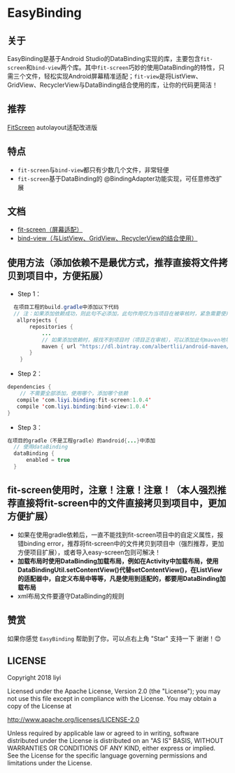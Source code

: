 # EasyBinding

## 关于
EasyBinding是基于Android Studio的DataBinding实现的库，主要包含`fit-screen`和`bind-view`两个库。其中`fit-screen`巧妙的使用DataBinding的特性，只需三个文件，轻松实现Android屏幕精准适配；`fit-view`是将ListView、GridView、RecyclerView与DataBinding结合使用的库，让你的代码更简洁！

## 推荐
[FitScreen][FitScreen] autolayout适配改进版

## 特点
- `fit-screen`与`bind-view`都只有少数几个文件，非常轻便
- `fit-screen`基于DataBinding的 @BindingAdapter功能实现，可任意修改扩展

## 文档
- [fit-screen（屏幕适配）][fit-screen]
- [bind-view（与ListView、GridView、RecyclerView的结合使用）][bind-view]

## 使用方法（添加依赖不是最优方式，推荐直接将文件拷贝到项目中，方便拓展）
- Step 1：  
```Java
  在项目工程的build.gradle中添加以下代码
  // 注：如果添加依赖成功，则此句不必添加，此句作用仅为当项目在被审核时，紧急需要使用时添加
   allprojects {
       repositories {
           ...
           // 如果添加依赖时，报找不到项目时（项目正在审核），可以添加此句maven地址，如果找到项目，可不必添加
           maven { url "https://dl.bintray.com/albertlii/android-maven/" }
       }
    }

```
- Step 2：  
```Java
dependencies {
    // 不需要全部添加，使用哪个，添加哪个依赖
   compile 'com.liyi.binding:fit-screen:1.0.4'
   compile 'com.liyi.binding:bind-view:1.0.4'
}
```
- Step 3：  
```Java
在项目的gradle（不是工程gradle）的android{...}中添加
  // 使用dataBinding
  dataBinding {
      enabled = true
  }
```
## fit-screen使用时，注意！注意！注意！（本人强烈推荐直接将fit-screen中的文件直接拷贝到项目中，更加方便扩展）
- 如果在使用gradle依赖后，一直不能找到fit-screen项目中的自定义属性，报错binding error，推荐将fit-screen中的文件拷贝到项目中（强烈推荐，更加方便项目扩展），或者导入easy-screen包则可解决！
- **加载布局时使用DataBinding加载布局，例如在Activity中加载布局，使用DataBindingUtil.setContentView()代替setContentView()，在ListView的适配器中，自定义布局中等等，凡是使用到适配的，都要用DataBinding加载布局**
- xml布局文件要遵守DataBinding的规则

## 赞赏
如果你感觉 `EasyBinding` 帮助到了你，可以点右上角 "Star" 支持一下 谢谢！:blush:

## LICENSE
Copyright 2018 liyi

Licensed under the Apache License, Version 2.0 (the "License");
you may not use this file except in compliance with the License.
You may obtain a copy of the License at

   http://www.apache.org/licenses/LICENSE-2.0

Unless required by applicable law or agreed to in writing, software
distributed under the License is distributed on an "AS IS" BASIS,
WITHOUT WARRANTIES OR CONDITIONS OF ANY KIND, either express or implied.
See the License for the specific language governing permissions and
limitations under the License.


[FitScreen]:https://github.com/albert-lii/FitScreen 
[fit-screen]:https://github.com/albert-lii/EasyBinding/blob/master/fit-screen/README.md
[bind-view]:https://github.com/albert-lii/EasyBinding/blob/master/bind-view/README.md
